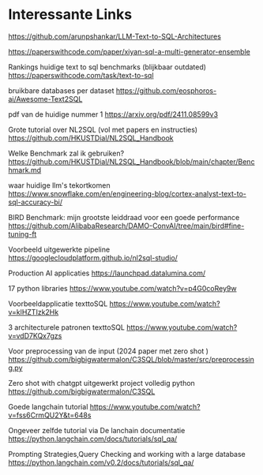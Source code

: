 # Interessante Links

<https://github.com/arunpshankar/LLM-Text-to-SQL-Architectures>

<https://paperswithcode.com/paper/xiyan-sql-a-multi-generator-ensemble>

Rankings huidige text to sql benchmarks (blijkbaar outdated)
<https://paperswithcode.com/task/text-to-sql>

bruikbare databases per dataset
<https://github.com/eosphoros-ai/Awesome-Text2SQL>

pdf van de huidige nummer 1
<https://arxiv.org/pdf/2411.08599v3>

Grote tutorial over NL2SQL (vol met papers en instructies)
<https://github.com/HKUSTDial/NL2SQL_Handbook>

Welke Benchmark zal ik gebruiken?
<https://github.com/HKUSTDial/NL2SQL_Handbook/blob/main/chapter/Benchmark.md>

waar huidige llm's tekortkomen
<https://www.snowflake.com/en/engineering-blog/cortex-analyst-text-to-sql-accuracy-bi/>

BIRD Benchmark: mijn grootste leiddraad voor een goede performance
<https://github.com/AlibabaResearch/DAMO-ConvAI/tree/main/bird#fine-tuning-ft>

Voorbeeld uitgewerkte pipeline
<https://googlecloudplatform.github.io/nl2sql-studio/>

Production AI applicaties
<https://launchpad.datalumina.com/>

17 python libraries
<https://www.youtube.com/watch?v=p4G0coRey9w>

Voorbeeldapplicatie texttoSQL
<https://www.youtube.com/watch?v=klHZTIzk2Hk>

3 architecturele patronen texttoSQL
<https://www.youtube.com/watch?v=vdD7KQx7gzs>

Voor preprocessing van de input (2024 paper met zero shot )
<https://github.com/bigbigwatermalon/C3SQL/blob/master/src/preprocessing.py>

Zero shot with chatgpt uitgewerkt project volledig python
<https://github.com/bigbigwatermalon/C3SQL>

Goede langchain tutorial
<https://www.youtube.com/watch?v=fss6CrmQU2Y&t=648s>

Ongeveer zelfde tutorial via De lanchain documentatie
<https://python.langchain.com/docs/tutorials/sql_qa/>

Prompting Strategies,Query Checking and working with a large database
<https://python.langchain.com/v0.2/docs/tutorials/sql_qa/>